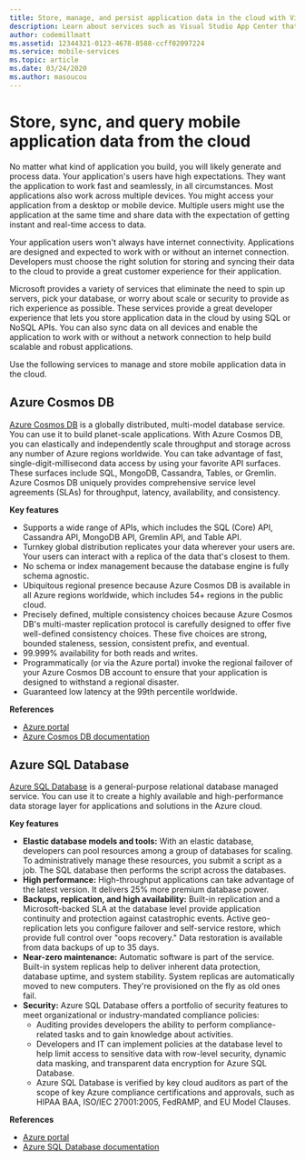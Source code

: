 ```yaml
---
title: Store, manage, and persist application data in the cloud with Visual Studio App Center and Azure services
description: Learn about services such as Visual Studio App Center that let you store, manage, and persist mobile application data in the cloud.
author: codemillmatt
ms.assetid: 12344321-0123-4678-8588-ccff02097224
ms.service: mobile-services
ms.topic: article
ms.date: 03/24/2020
ms.author: masoucou
---
```


# Store, sync, and query mobile application data from the cloud
No matter what kind of application you build, you will likely generate and process data. Your application's users have high expectations. They want the application to work fast and seamlessly, in all circumstances. Most applications also work across multiple devices. You might access your application from a desktop or mobile device. Multiple users might use the application at the same time and share data with the expectation of getting instant and real-time access to data.

Your application users won't always have internet connectivity. Applications are designed and expected to work with or without an internet connection. Developers must choose the right solution for storing and syncing their data to the cloud to provide a great customer experience for their application.

Microsoft provides a variety of services that eliminate the need to spin up servers, pick your database, or worry about scale or security to provide as rich experience as possible. These services provide a great developer experience that lets you store application data in the cloud by using SQL or NoSQL APIs. You can also sync data on all devices and enable the application to work with or without a network connection to help build scalable and robust applications.

Use the following services to manage and store mobile application data in the cloud.

## Azure Cosmos DB
[Azure Cosmos DB](https://azure.microsoft.com/services/cosmos-db/) is a globally distributed, multi-model database service. You can use it to build planet-scale applications. With Azure Cosmos DB, you can elastically and independently scale throughput and storage across any number of Azure regions worldwide. You can take advantage of fast, single-digit-millisecond data access by using your favorite API surfaces. These surfaces include SQL, MongoDB, Cassandra, Tables, or Gremlin. Azure Cosmos DB uniquely provides comprehensive service level agreements (SLAs) for throughput, latency, availability, and consistency.

**Key features**
- Supports a wide range of APIs, which includes the SQL (Core) API, Cassandra API, MongoDB API, Gremlin API, and Table API.
- Turnkey global distribution replicates your data wherever your users are. Your users can interact with a replica of the data that's closest to them.
- No schema or index management because the database engine is fully schema agnostic.
- Ubiquitous regional presence because Azure Cosmos DB is available in all Azure regions worldwide, which includes 54+ regions in the public cloud.
- Precisely defined, multiple consistency choices because Azure Cosmos DB's multi-master replication protocol is carefully designed to offer five well-defined consistency choices. These five choices are strong, bounded staleness, session, consistent prefix, and eventual.
- 99.999% availability for both reads and writes.
- Programmatically (or via the Azure portal) invoke the regional failover of your Azure Cosmos DB account to ensure that your application is designed to withstand a regional disaster.
- Guaranteed low latency at the 99th percentile worldwide.

**References**
- [Azure portal](https://portal.azure.com) 
- [Azure Cosmos DB documentation](/azure/cosmos-db/introduction)

## Azure SQL Database
 [Azure SQL Database](https://azure.microsoft.com/services/sql-database/) is a general-purpose relational database managed service. You can use it to create a highly available and high-performance data storage layer for applications and solutions in the Azure cloud.

**Key features**
- **Elastic database models and tools:** With an elastic database, developers can pool resources among a group of databases for scaling. To administratively manage these resources, you submit a script as a job. The SQL database then performs the script across the databases.
- **High performance:** High-throughput applications can take advantage of the latest version. It delivers 25% more premium database power.
- **Backups, replication, and high availability:** Built-in replication and a Microsoft-backed SLA at the database level provide application continuity and protection against catastrophic events. Active geo-replication lets you configure failover and self-service restore, which provide full control over "oops recovery." Data restoration is available from data backups of up to 35 days.
- **Near-zero maintenance:** Automatic software is part of the service. Built-in system replicas help to deliver inherent data protection, database uptime, and system stability. System replicas are automatically moved to new computers. They're provisioned on the fly as old ones fail.
- **Security:** Azure SQL Database offers a portfolio of security features to meet organizational or industry-mandated compliance policies:
    - Auditing provides developers the ability to perform compliance-related tasks and to gain knowledge about activities.
    - Developers and IT can implement policies at the database level to help limit access to sensitive data with row-level security, dynamic data masking, and transparent data encryption for Azure SQL Database.
    - Azure SQL Database is verified by key cloud auditors as part of the scope of key Azure compliance certifications and approvals, such as HIPAA BAA, ISO/IEC 27001:2005, FedRAMP, and EU Model Clauses.

**References**
- [Azure portal](https://portal.azure.com) 
- [Azure SQL Database documentation](/azure/sql-database/) 
